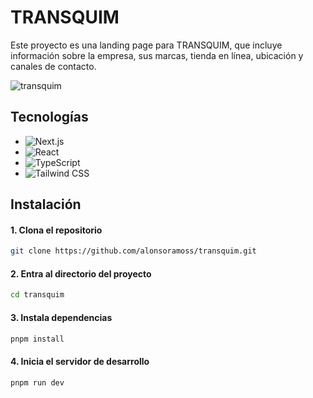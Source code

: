 # TRANSQUIM

Este proyecto es una landing page para TRANSQUIM, que incluye información sobre la empresa, sus marcas, tienda en línea, ubicación y canales de contacto.

![transquim](https://github.com/user-attachments/assets/f0309582-d226-4720-b3bc-9e93352746ee)

## Tecnologías

- ![Next.js](https://img.shields.io/badge/Next.js-black?style=for-the-badge&logo=next.js&logoColor=white)
- ![React](https://img.shields.io/badge/react-61DAFB.svg?style=for-the-badge&logo=react&logoColor=black)
- ![TypeScript](https://img.shields.io/badge/TypeScript-007ACC?style=for-the-badge&logo=typescript&logoColor=white)
- ![Tailwind CSS](https://img.shields.io/badge/Tailwind%20CSS-ffffff?style=for-the-badge&logo=tailwindcss&logoColor=38bdf8)

## Instalación

#### 1. Clona el repositorio

```bash
git clone https://github.com/alonsoramoss/transquim.git
```

#### 2. Entra al directorio del proyecto

```bash
cd transquim
```

#### 3. Instala dependencias

```bash
pnpm install
```

#### 4. Inicia el servidor de desarrollo

```bash
pnpm run dev
```
